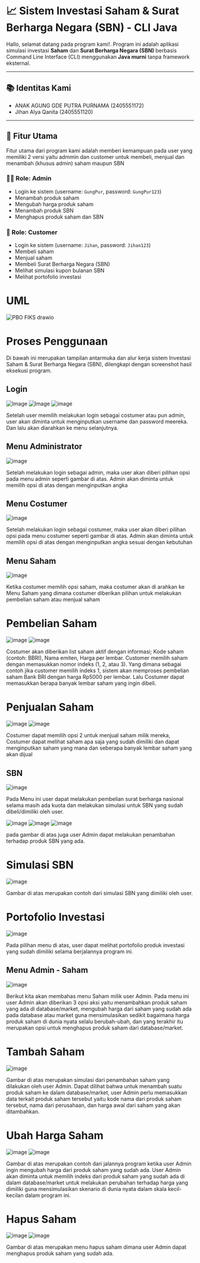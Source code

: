 # 📈 Sistem Investasi Saham & Surat Berharga Negara (SBN) - CLI Java

Hallo, selamat datang pada program kami!. Program ini adalah aplikasi simulasi investasi **Saham** dan **Surat Berharga Negara (SBN)** berbasis Command Line Interface (CLI) menggunakan **Java murni** tanpa framework eksternal.

---

## 📚 Identitas Kami
- ANAK AGUNG GDE PUTRA PURNAMA (2405551172)
- Jihan Alya Qanita (2405551120)

---

## 🧠 Fitur Utama
Fitur utama dari program kami adalah memberi kemampuan pada user yang memiliki 2 versi yaitu admmin dan customer untuk membeli, menjual dan menambah (khusus admin) saham maupun SBN

### 👨‍💼 Role: Admin
- Login ke sistem (username: `GungPur`, password: `GungPur123`)
- Menambah produk saham
- Mengubah harga produk saham
- Menambah produk SBN
- Menghapus produk saham dan SBN

### 👤 Role: Customer
- Login ke sistem (username: `Jihan`, password: `Jihan123`)
- Membeli saham
- Menjual saham
- Membeli Surat Berharga Negara (SBN)
- Melihat simulasi kupon bulanan SBN
- Melihat portofolio investasi

# UML
![PBO FIKS drawio](https://github.com/user-attachments/assets/db5978d4-b497-45a5-a54a-1c2a76acd149)

# Proses Penggunaan 
Di bawah ini merupakan tampilan antarmuka dan alur kerja sistem Investasi Saham & Surat Berharga Negara (SBN), dilengkapi dengan screenshot hasil eksekusi program. 

## Login 
![Image](https://github.com/user-attachments/assets/9c1cf89c-1021-4b46-9717-23a6e2141f7e)
![Image](https://github.com/user-attachments/assets/f97c147d-52c2-45c8-8ff1-f554f4dc9fd9)
![image](https://github.com/user-attachments/assets/562d85c0-443d-4d3e-a20c-e546dd5bab9f)

Setelah user memilih melakukan login sebagai costumer atau pun admin, user akan diminta untuk menginputkan username dan password meereka. Dan lalu akan diarahkan ke menu selanjutnya.

## Menu Administrator 
![image](https://github.com/user-attachments/assets/dd5889b2-39b6-4149-be31-cb123123d2a8)

Setelah melakukan login sebagai admin, maka user akan diberi pilihan opsi pada menu admin seperti gambar di atas. Admin akan diminta untuk memilih opsi di atas dengan menginputkan angka

## Menu Costumer
![image](https://github.com/user-attachments/assets/ba0f6538-5a59-4e80-8348-6a59e857eeb4)

Setelah melakukan login sebagai costumer, maka user akan diberi pilihan opsi pada menu costumer seperti gambar di atas. Admin akan diminta untuk memilih opsi di atas dengan menginputkan angka sesuai dengan kebutuhan

## Menu Saham 
![image](https://github.com/user-attachments/assets/815b0d14-83d0-4393-b6dc-d0c8de24039f)

Ketika costumer memilih opsi saham, maka costumer akan di arahkan ke Menu Saham yang dimana costumer diberikan pilihan untuk melakukan pembelian saham atau menjual saham

# Pembelian Saham 
![image](https://github.com/user-attachments/assets/191e0bc4-c171-4336-9dcb-99ee01e32b6f)
![image](https://github.com/user-attachments/assets/01c598d4-a883-42c3-8ce6-17f8a0106fa0)

Costumer akan diberikan list saham aktif dengan informasi; Kode saham (contoh: BBRI), Nama emiten, Harga per lembar. Customer memilih saham dengan memasukkan nomor indeks (1, 2, atau 3). Yang dimana sebagai contoh jika customer memilih indeks 1, sistem akan memproses pembelian saham Bank BRI dengan harga Rp5000 per lembar. Lalu Costumer dapat memasukkan berapa banyak lembar saham yang ingin dibeli.

# Penjualan Saham 
![image](https://github.com/user-attachments/assets/63dee591-4294-4dcc-9e68-924dde9a1b6e)
![image](https://github.com/user-attachments/assets/a918bd93-cd8e-45fb-9eed-bb3bc0b50951)

Costumer dapat memilih opsi 2 untuk menjual saham milik mereka, Costumer dapat melihat saham apa saja yang sudah dimiliki dan dapat menginputkan saham yang mana dan seberapa banyak lembar saham yang akan dijual 

## SBN 
![image](https://github.com/user-attachments/assets/6db35f08-4144-4608-b1cd-bbe7339ab5d5)

Pada Menu ini user dapat melakukan pembelian surat berharga nasional selama masih ada kuota dan melakukan simulasi untuk SBN yang sudah dibeli/dimiliki oleh user.

![image](https://github.com/user-attachments/assets/1142e89d-80cd-45cd-8894-2f7518459b1c)
![image](https://github.com/user-attachments/assets/38a3b2a0-0191-4f90-8c7d-f400f07dd0f7)
![image](https://github.com/user-attachments/assets/5b49510a-6e03-4426-b792-142336e92565)

pada gambar di atas juga user Admin dapat melakukan penambahan terhadap produk SBN yang ada.

# Simulasi SBN
![image](https://github.com/user-attachments/assets/f0af0426-13d7-4e3e-93b7-4f87abe410b6)

Gambar di atas merupakan contoh dari simulasi SBN yang dimiliki oleh user.

# Portofolio Investasi 
![image](https://github.com/user-attachments/assets/87fc397e-324e-4c05-b3d4-001dbb421b31)

Pada pilihan menu di atas, user dapat melihat portofolio produk investasi yang sudah dimiliki selama berjalannya program ini.


## Menu Admin - Saham
![image](https://github.com/user-attachments/assets/f3006318-e8a5-4c65-8d84-45ba3211dbec)

Berikut kita akan membahas menu Saham milik user Admin. Pada menu ini user Admin akan diberikan 3 opsi aksi yaitu menambahkan produk saham yang ada di database/market, mengubah harga dari saham yang sudah ada pada database atau market guna mensimulasikan sedikit bagaimana harga produk saham di dunia nyata selalu berubah-ubah, dan yang terakhir itu merupakan opsi untuk menghapus produk saham dari database/market.

# Tambah Saham 
![image](https://github.com/user-attachments/assets/37d84a87-531f-4ca5-a82e-114cf9086266)

Gambar di atas merupakan simulasi dari penambahan saham yang dilakukan oleh user Admin. Dapat dilihat bahwa untuk menambah suatu produk saham ke dalam database/market, user Admin perlu memasukkan data terkait produk saham tersebut yaitu kode nama dari produk saham tersebut, nama dari perusahaan, dan harga awal dari saham yang akan ditambahkan.

# Ubah Harga Saham
![image](https://github.com/user-attachments/assets/d3e71168-70c8-4dee-a0f4-d503312efd67)
![image](https://github.com/user-attachments/assets/c9a18470-1ddc-42b9-927f-a6b4940dfa9d)

Gambar di atas merupakan contoh dari jalannya program ketika user Admin ingin mengubah harga dari produk saham yang sudah ada. User Admin akan diminta untuk memilih indeks dari produk saham yang sudah ada di dalam database/market untuk melakukan perubahan terhadap harga yang dimiliki guna mensimulasikan skenario di dunia nyata dalam skala kecil-kecilan dalam program ini.

# Hapus Saham 
![image](https://github.com/user-attachments/assets/edf47f15-731d-4ca1-9fdb-0751006c586b)
![image](https://github.com/user-attachments/assets/57961cb4-cc24-48d3-baf0-899dbe477b1d)

Gambar di atas merupakan menu hapus saham dimana user Admin dapat menghapus produk saham yang sudah ada.

